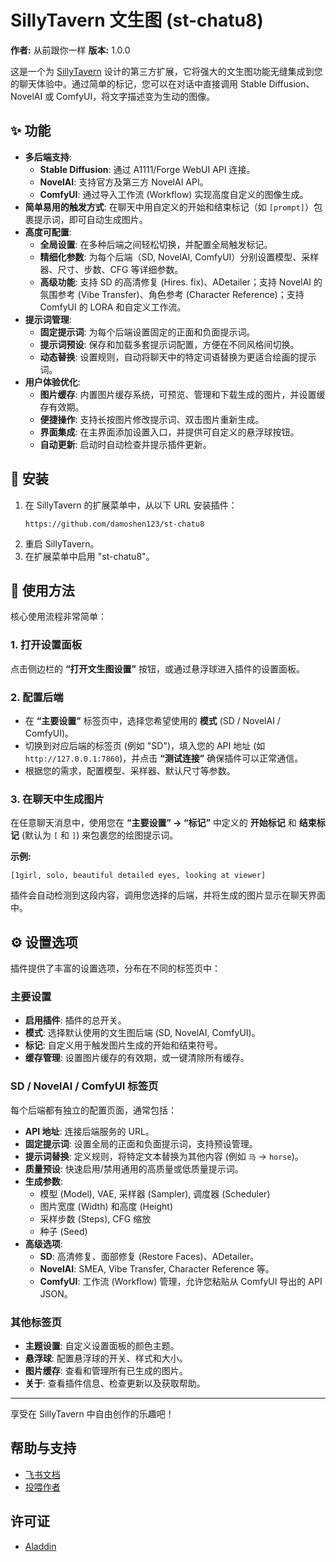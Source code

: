 # SillyTavern 文生图 (st-chatu8)

**作者:** 从前跟你一样
**版本:** 1.0.0

这是一个为 [SillyTavern](https://github.com/SillyTavern/SillyTavern) 设计的第三方扩展，它将强大的文生图功能无缝集成到您的聊天体验中。通过简单的标记，您可以在对话中直接调用 Stable Diffusion、NovelAI 或 ComfyUI，将文字描述变为生动的图像。

## ✨ 功能

- **多后端支持**:
    - **Stable Diffusion**: 通过 A1111/Forge WebUI API 连接。
    - **NovelAI**: 支持官方及第三方 NovelAI API。
    - **ComfyUI**: 通过导入工作流 (Workflow) 实现高度自定义的图像生成。
- **简单易用的触发方式**: 在聊天中用自定义的开始和结束标记（如 `[prompt]`）包裹提示词，即可自动生成图片。
- **高度可配置**:
    - **全局设置**: 在多种后端之间轻松切换，并配置全局触发标记。
    - **精细化参数**: 为每个后端（SD, NovelAI, ComfyUI）分别设置模型、采样器、尺寸、步数、CFG 等详细参数。
    - **高级功能**: 支持 SD 的高清修复 (Hires. fix)、ADetailer；支持 NovelAI 的氛围参考 (Vibe Transfer)、角色参考 (Character Reference)；支持 ComfyUI 的 LORA 和自定义工作流。
- **提示词管理**:
    - **固定提示词**: 为每个后端设置固定的正面和负面提示词。
    - **提示词预设**: 保存和加载多套提示词配置，方便在不同风格间切换。
    - **动态替换**: 设置规则，自动将聊天中的特定词语替换为更适合绘画的提示词。
- **用户体验优化**:
    - **图片缓存**: 内置图片缓存系统，可预览、管理和下载生成的图片，并设置缓存有效期。
    - **便捷操作**: 支持长按图片修改提示词、双击图片重新生成。
    - **界面集成**: 在主界面添加设置入口，并提供可自定义的悬浮球按钮。
    - **自动更新**: 启动时自动检查并提示插件更新。

## 🚀 安装

1.  在 SillyTavern 的扩展菜单中，从以下 URL 安装插件：
    ```
    https://github.com/damoshen123/st-chatu8
    ```
2.  重启 SillyTavern。
3.  在扩展菜单中启用 "st-chatu8"。

## 📖 使用方法

核心使用流程非常简单：

### 1. 打开设置面板

点击侧边栏的 **“打开文生图设置”** 按钮，或通过悬浮球进入插件的设置面板。

### 2. 配置后端

-   在 **“主要设置”** 标签页中，选择您希望使用的 **模式** (SD / NovelAI / ComfyUI)。
-   切换到对应后端的标签页 (例如 "SD")，填入您的 API 地址 (如 `http://127.0.0.1:7860`)，并点击 **“测试连接”** 确保插件可以正常通信。
-   根据您的需求，配置模型、采样器、默认尺寸等参数。

### 3. 在聊天中生成图片

在任意聊天消息中，使用您在 **“主要设置” -> “标记”** 中定义的 **开始标记** 和 **结束标记** (默认为 `[` 和 `]`) 来包裹您的绘图提示词。

**示例:**

```
[1girl, solo, beautiful detailed eyes, looking at viewer]
```

插件会自动检测到这段内容，调用您选择的后端，并将生成的图片显示在聊天界面中。

## ⚙️ 设置选项

插件提供了丰富的设置选项，分布在不同的标签页中：

### 主要设置

-   **启用插件**: 插件的总开关。
-   **模式**: 选择默认使用的文生图后端 (SD, NovelAI, ComfyUI)。
-   **标记**: 自定义用于触发图片生成的开始和结束符号。
-   **缓存管理**: 设置图片缓存的有效期，或一键清除所有缓存。

### SD / NovelAI / ComfyUI 标签页

每个后端都有独立的配置页面，通常包括：

-   **API 地址**: 连接后端服务的 URL。
-   **固定提示词**: 设置全局的正面和负面提示词，支持预设管理。
-   **提示词替换**: 定义规则，将特定文本替换为其他内容 (例如 `马` -> `horse`)。
-   **质量预设**: 快速启用/禁用通用的高质量或低质量提示词。
-   **生成参数**:
    -   模型 (Model), VAE, 采样器 (Sampler), 调度器 (Scheduler)
    -   图片宽度 (Width) 和高度 (Height)
    -   采样步数 (Steps), CFG 缩放
    -   种子 (Seed)
-   **高级选项**:
    -   **SD**: 高清修复、面部修复 (Restore Faces)、ADetailer。
    -   **NovelAI**: SMEA, Vibe Transfer, Character Reference 等。
    -   **ComfyUI**: 工作流 (Workflow) 管理，允许您粘贴从 ComfyUI 导出的 API JSON。

### 其他标签页

-   **主题设置**: 自定义设置面板的颜色主题。
-   **悬浮球**: 配置悬浮球的开关、样式和大小。
-   **图片缓存**: 查看和管理所有已生成的图片。
-   **关于**: 查看插件信息、检查更新以及获取帮助。

---
享受在 SillyTavern 中自由创作的乐趣吧！

## 帮助与支持

-   [飞书文档](https://gxcgf4l6b2y.feishu.cn/docx/XDo7dLpvhov6AexuLu3c8mpynSC?from=from_copylink)
-   [投喂作者](https://afdian.com/a/cqgnyy)

## 许可证

-   [Aladdin](LICENSE)
